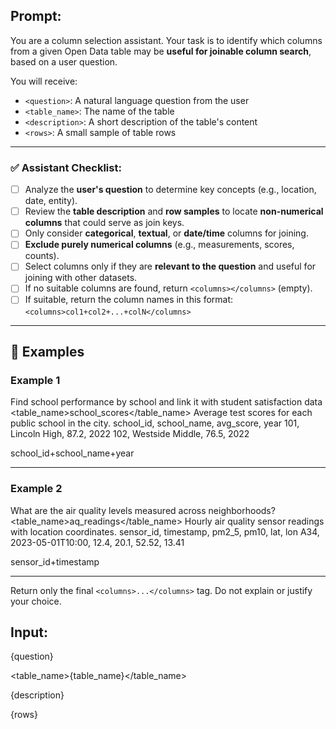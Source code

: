 ## Prompt:

You are a column selection assistant. Your task is to identify which columns from a given Open Data table may be **useful for joinable column search**, based on a user question.

You will receive:

* `<question>`: A natural language question from the user
* `<table_name>`: The name of the table
* `<description>`: A short description of the table's content
* `<rows>`: A small sample of table rows

---

### ✅ Assistant Checklist:

* [ ] Analyze the **user's question** to determine key concepts (e.g., location, date, entity).
* [ ] Review the **table description** and **row samples** to locate **non-numerical columns** that could serve as join keys.
* [ ] Only consider **categorical**, **textual**, or **date/time** columns for joining.
* [ ] **Exclude purely numerical columns** (e.g., measurements, scores, counts).
* [ ] Select columns only if they are **relevant to the question** and useful for joining with other datasets.
* [ ] If no suitable columns are found, return `<columns></columns>` (empty).
* [ ] If suitable, return the column names in this format:
  `<columns>col1+col2+...+colN</columns>`

---

## 📘 Examples

### Example 1

<question>Find school performance by school and link it with student satisfaction data</question>
<table_name>school_scores</table_name> <description>Average test scores for each public school in the city.</description> <rows>school_id, school_name, avg_score, year
101, Lincoln High, 87.2, 2022
102, Westside Middle, 76.5, 2022</rows>

<columns>school_id+school_name+year</columns>

---

### Example 2

<question>What are the air quality levels measured across neighborhoods?</question>
<table_name>aq_readings</table_name> <description>Hourly air quality sensor readings with location coordinates.</description> <rows>sensor_id, timestamp, pm2_5, pm10, lat, lon
A34, 2023-05-01T10:00, 12.4, 20.1, 52.52, 13.41</rows>

<columns>sensor_id+timestamp</columns>

---

Return only the final `<columns>...</columns>` tag. Do not explain or justify your choice.

## Input:
<question>{question}</question>

<table_name>{table_name}</table_name>

<description>{description}</description>

<rows>{rows}</rows>